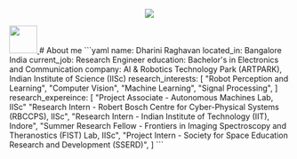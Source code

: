 <!--### Hi there 👋
<!--
**rdharini2001/rdharini2001** is a ✨ _special_ ✨ repository because its `README.md` (this file) appears on your GitHub profile.

Here are some ideas to get you started:

- 🔭 I’m currently working on ...
- 🌱 I’m currently learning ...
- 👯 I’m looking to collaborate on ...
- 🤔 I’m looking for help with ...
- 💬 Ask me about ...
- 📫 How to reach me: ...
- 😄 Pronouns: ...
- ⚡ Fun fact: ...
-->
<p align="center">
  <img src="https://capsule-render.vercel.app/api?type=wave&color=timeGradient&height=200&section=header&text=Hey%20there!&animation=fadeIn" />
</p>
<a href="https://www.linkedin.com/in/dharini242001/">
  <img height="50" src="https://user-images.githubusercontent.com/46517096/166974368-9798f39f-1f46-499c-b14e-81f0a3f83a06.png"/>
</a>
# About me 
```yaml
name: Dharini Raghavan
located_in: Bangalore India
current_job: Research Engineer
education: Bachelor's in Electronics and Communication
company: AI & Robotics Technology Park (ARTPARK), Indian Institute of Science (IISc)
research_interests:
  [
    "Robot Perception and Learning",
    "Computer Vision",
    "Machine Learning",
    "Signal Processing",
  ]
research_expereince:
  [
    "Project Associate - Autonomous Machines Lab, IISc"
    "Research Intern - Robert Bosch Centre for Cyber-Physical Systems (RBCCPS), IISc",
    "Research Intern - Indian Institute of Technology (IIT), Indore",
    "Summer Research Fellow - Frontiers in Imaging Spectroscopy and Theranostics (FIST) Lab, IISc",
    "Project Intern - Society for Space Education Research and Development (SSERD)",
  ]
  ```

